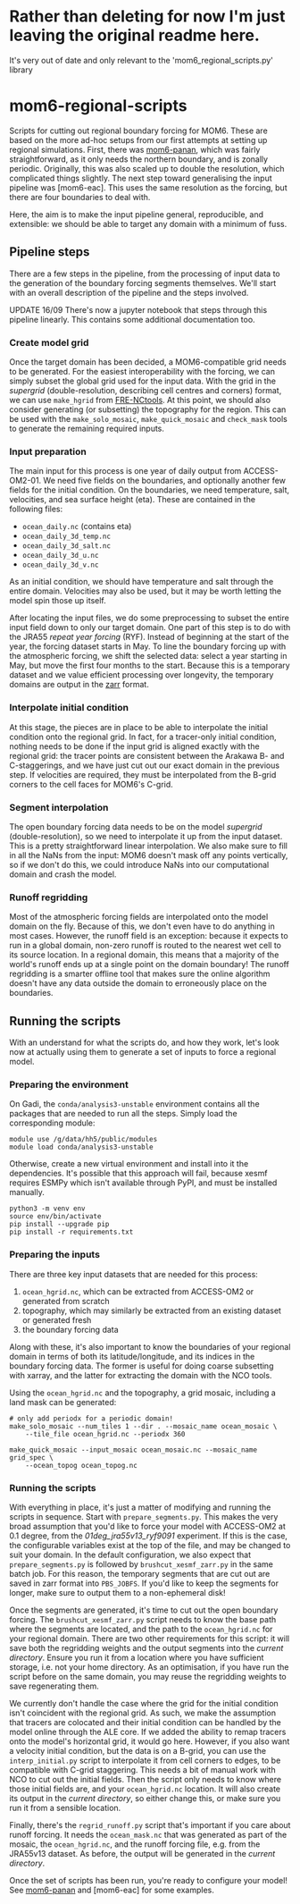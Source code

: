 # Rather than deleting for now I'm just leaving the original readme here. 

It's very out of date and only relevant to the 'mom6_regional_scripts.py' library

# mom6-regional-scripts
Scripts for cutting out regional boundary forcing for MOM6. These are
based on the more ad-hoc setups from our first attempts at setting up
regional simulations. First, there was [mom6-panan], which was fairly
straightforward, as it only needs the northern boundary, and is
zonally periodic. Originally, this was also scaled up to double the
resolution, which complicated things slightly. The next step toward
generalising the input pipeline was [mom6-eac]. This uses the same
resolution as the forcing, but there are four boundaries to deal with.

Here, the aim is to make the input pipeline general, reproducible, and
extensible: we should be able to target any domain with a minimum of
fuss.

[mom6-panan]: https://github.com/cosima/mom6-panan


## Pipeline steps
There are a few steps in the pipeline, from the processing of input
data to the generation of the boundary forcing segments
themselves. We'll start with an overall description of the pipeline
and the steps involved.

UPDATE 16/09
There's now a jupyter notebook that steps through this pipeline linearly. This contains some additional documentation too.

### Create model grid
Once the target domain has been decided, a MOM6-compatible grid needs
to be generated. For the easiest interoperability with the forcing, we
can simply subset the global grid used for the input data. With the
grid in the *supergrid* (double-resolution, describing cell centres
and corners) format, we can use `make_hgrid` from [FRE-NCtools]. At
this point, we should also consider generating (or subsetting) the
topography for the region. This can be used with the
`make_solo_mosaic`, `make_quick_mosaic` and `check_mask` tools to
generate the remaining required inputs.

[FRE-NCtools]: https://github.com/NOAA-GFDL/FRE-NCtools

### Input preparation
The main input for this process is one year of daily output from
ACCESS-OM2-01. We need five fields on the boundaries, and optionally
another few fields for the initial condition. On the boundaries, we
need temperature, salt, velocities, and sea surface height
(eta). These are contained in the following files:
- `ocean_daily.nc` (contains eta)
- `ocean_daily_3d_temp.nc`
- `ocean_daily_3d_salt.nc`
- `ocean_daily_3d_u.nc`
- `ocean_daily_3d_v.nc`

As an initial condition, we should have temperature and salt through
the entire domain. Velocities may also be used, but it may be worth
letting the model spin those up itself.

After locating the input files, we do some preprocessing to subset the
entire input field down to only our target domain. One part of this
step is to do with the JRA55 *repeat year forcing* (RYF). Instead of
beginning at the start of the year, the forcing dataset starts in
May. To line the boundary forcing up with the atmospheric forcing, we
shift the selected data: select a year starting in May, but move the
first four months to the start. Because this is a temporary dataset
and we value efficient processing over longevity, the temporary
domains are output in the [zarr] format.

[zarr]: https://zarr.readthedocs.io

### Interpolate initial condition
At this stage, the pieces are in place to be able to interpolate the
initial condition onto the regional grid. In fact, for a tracer-only
initial condition, nothing needs to be done if the input grid is
aligned exactly with the regional grid: the tracer points are
consistent between the Arakawa B- and C-staggerings, and we have just
cut out our exact domain in the previous step. If velocities are
required, they must be interpolated from the B-grid corners to the
cell faces for MOM6's C-grid.

### Segment interpolation
The open boundary forcing data needs to be on the model *supergrid*
(double-resolution), so we need to interpolate it up from the input
dataset. This is a pretty straightforward linear interpolation. We
also make sure to fill in all the NaNs from the input: MOM6 doesn't
mask off any points vertically, so if we don't do this, we could
introduce NaNs into our computational domain and crash the model.

### Runoff regridding
Most of the atmospheric forcing fields are interpolated onto the model
domain on the fly. Because of this, we don't even have to do anything
in most cases. However, the runoff field is an exception: because it
expects to run in a global domain, non-zero runoff is routed to the
nearest wet cell to its source location. In a regional domain, this
means that a majority of the world's runoff ends up at a single point
on the domain boundary! The runoff regridding is a smarter offline
tool that makes sure the online algorithm doesn't have any data
outside the domain to erroneously place on the boundaries.


## Running the scripts
With an understand for what the scripts do, and how they work, let's
look now at actually using them to generate a set of inputs to force a
regional model.

### Preparing the environment
On Gadi, the `conda/analysis3-unstable` environment contains all the
packages that are needed to run all the steps. Simply load the corresponding module:

```shell
module use /g/data/hh5/public/modules
module load conda/analysis3-unstable
```

Otherwise, create a new virtual environment and install into it the
dependencies. It's possible that this approach will fail, because
xesmf requires ESMPy which isn't available through PyPI, and must be
installed manually.

```shell
python3 -m venv env
source env/bin/activate
pip install --upgrade pip
pip install -r requirements.txt
```

### Preparing the inputs
There are three key input datasets that are needed for this process:

1. `ocean_hgrid.nc`, which can be extracted from ACCESS-OM2 or
   generated from scratch
2. topography, which may similarly be extracted from an existing
   dataset or generated fresh
3. the boundary forcing data

Along with these, it's also important to know the boundaries of your
regional domain in terms of both its latitude/longitude, and its
indices in the boundary forcing data. The former is useful for doing
coarse subsetting with xarray, and the latter for extracting the
domain with the NCO tools.

Using the `ocean_hgrid.nc` and the topography, a grid mosaic,
including a land mask can be generated:

```shell
# only add periodx for a periodic domain!
make_solo_mosaic --num_tiles 1 --dir . --mosaic_name ocean_mosaic \
    --tile_file ocean_hgrid.nc --periodx 360

make_quick_mosaic --input_mosaic ocean_mosaic.nc --mosaic_name grid_spec \
    --ocean_topog ocean_topog.nc
```

### Running the scripts
With everything in place, it's just a matter of modifying and running
the scripts in sequence. Start with `prepare_segments.py`. This makes
the very broad assumption that you'd like to force your model with
ACCESS-OM2 at 0.1 degree, from the *01deg_jra55v13_ryf9091*
experiment. If this is the case, the configurable variables exist at
the top of the file, and may be changed to suit your domain. In the
default configuration, we also expect that `prepare_segments.py` is
followed by `brushcut_xesmf_zarr.py` in the same batch job. For this
reason, the temporary segments that are cut out are saved in zarr
format into `PBS_JOBFS`. If you'd like to keep the segments for
longer, make sure to output them to a non-ephemeral disk!

Once the segments are generated, it's time to cut out the open
boundary forcing. The `brushcut_xesmf_zarr.py` script needs to know
the base path where the segments are located, and the path to the
`ocean_hgrid.nc` for your regional domain. There are two other
requirements for this script: it will save both the regridding weights
and the output segments into the *current directory*. Ensure you run
it from a location where you have sufficient storage, i.e. not your
home directory. As an optimisation, if you have run the script before
on the same domain, you may reuse the regridding weights to save
regenerating them.

We currently don't handle the case where the grid for the initial
condition isn't coincident with the regional grid. As such, we make
the assumption that tracers are colocated and their initial condition
can be handled by the model online through the ALE core. If we added
the ability to remap tracers onto the model's horizontal grid, it
would go here. However, if you also want a velocity initial condition,
but the data is on a B-grid, you can use the `interp_initial.py`
script to interpolate it from cell corners to edges, to be compatible
with C-grid staggering. This needs a bit of manual work with NCO to
cut out the initial fields. Then the script only needs to know where
those initial fields are, and your `ocean_hgrid.nc` location. It will
also create its output in the *current directory*, so either change
this, or make sure you run it from a sensible location.

Finally, there's the `regrid_runoff.py` script that's important if you
care about runoff forcing. It needs the `ocean_mask.nc` that was
generated as part of the mosaic, the `ocean_hgrid.nc`, and the runoff
forcing file, e.g. from the JRA55v13 dataset. As before, the output
will be generated in the *current directory*.

Once the set of scripts has been run, you're ready to configure your
model! See [mom6-panan] and [mom6-eac] for some examples.
